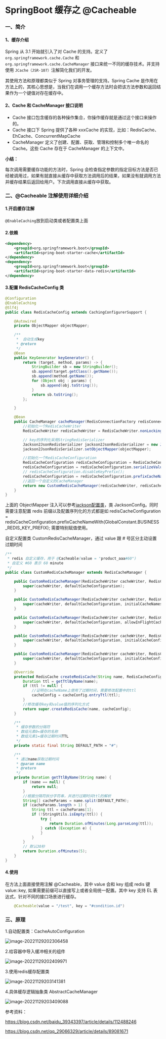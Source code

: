 # SpringBoot 缓存之 @Cacheable 

### 一、简介

#### 1、缓存介绍

Spring 从 3.1 开始就引入了对 Cache 的支持。定义了 `org.springframework.cache.Cache` 和 `org.springframework.cache.CacheManager` 接口来统一不同的缓存技术。并支持使用 `JCache（JSR-107）`注解简化我们的开发。



其使用方法和原理都类似于 Spring 对事务管理的支持。Spring Cache 是作用在方法上的，其核心思想是，当我们在调用一个缓存方法时会把该方法参数和返回结果作为一个键值对存在缓存中。



#### 2、Cache 和 CacheManager 接口说明



- Cache 接口包含缓存的各种操作集合，你操作缓存就是通过这个接口来操作的。
- Cache 接口下 Spring 提供了各种 xxxCache 的实现，比如：RedisCache、EhCache、ConcurrentMapCache
- CacheManager 定义了创建、配置、获取、管理和控制多个唯一命名的 Cache。这些 Cache 存在于 CacheManager 的上下文中。



**小结：**

每次调用需要缓存功能的方法时，Spring 会检查指定参数的指定目标方法是否已经被调用过，如果有就直接从缓存中获取方法调用后的结果，如果没有就调用方法并缓存结果后返回给用户。下次调用直接从缓存中获取。



### 二、@Cacheable 注解使用详细介绍

#### 1.开启缓存注解

`@EnableCaching`放到启动类或者配置类上面

#### 2.依赖

```xml
<dependency>
    <groupId>org.springframework.boot</groupId>
    <artifactId>spring-boot-starter-cache</artifactId>
</dependency>
<dependency>
    <groupId>org.springframework.boot</groupId>
    <artifactId>spring-boot-starter-data-redis</artifactId>
</dependency>
```

#### 3.配置 RedisCacheConfig 类

```java
@Configuration
@EnableCaching
@Slf4j
public class RedisCacheConfig extends CachingConfigurerSupport {

    @Autowired
    private ObjectMapper objectMapper;

    /**
     *  自动生成key
     * @return
     */
    @Bean
    public KeyGenerator keyGenerator() {
        return (target, method, params) -> {
            StringBuilder sb = new StringBuilder();
            sb.append(target.getClass().getName());
            sb.append(method.getName());
            for (Object obj : params) {
                sb.append(obj.toString());
            }
            return sb.toString();
        };

    }

    @Bean
    public CacheManager cacheManager(RedisConnectionFactory redisConnectionFactory) {
        //初始化一个RedisCacheWriter
        RedisCacheWriter redisCacheWriter = RedisCacheWriter.nonLockingRedisCacheWriter(redisConnectionFactory);

        // key的序列化采用StringRedisSerializer
        Jackson2JsonRedisSerializer jackson2JsonRedisSerializer = new Jackson2JsonRedisSerializer(Object.class);
        jackson2JsonRedisSerializer.setObjectMapper(objectMapper);

        //初始化一个RedisCacheConfiguration
        RedisCacheConfiguration redisCacheConfiguration = RedisCacheConfiguration.defaultCacheConfig();
        redisCacheConfiguration = redisCacheConfiguration.serializeValuesWith(RedisSerializationContext.SerializationPair.fromSerializer(jackson2JsonRedisSerializer));
        // redisCacheConfiguration.disableKeyPrefix();
        redisCacheConfiguration = redisCacheConfiguration.prefixCacheNameWith(GlobalConstant.BUSINESS_REDIS_KEY_PREFIX);
        //返回一个自定义的CacheManager
        return new CustomRedisCacheManager(redisCacheWriter, redisCacheConfiguration);
    }
}
```

上面的 ObjectMapper 注入可以参考[jackson配置类](https://linqin.site/Spring-boot/spring-boot-json/2.%E5%A4%84%E7%90%86%E6%97%B6%E9%97%B4%E6%A0%BC%E5%BC%8FLocalDateTime.html)，类 JacksonConfig。同时需要注意配置 redis 前缀以及配置序列化的方式都是如 redisCacheConfiguration = redisCacheConfiguration.prefixCacheNameWith(GlobalConstant.BUSINESS_REDIS_KEY_PREFIX); 需要特别赋值使用。

自定义配置类 CustomRedisCacheManager，通过 value 跟 # 号区分主动设置过期时间

```java
/**
 * redis 自定义缓存，用于 @Cacheable(value = "product_aaa#60")
 * 自定义 #60 表示 60 minute
 */
public class CustomRedisCacheManager extends RedisCacheManager {

    public CustomRedisCacheManager(RedisCacheWriter cacheWriter, RedisCacheConfiguration defaultCacheConfiguration) {
        super(cacheWriter, defaultCacheConfiguration);
    }

    public CustomRedisCacheManager(RedisCacheWriter cacheWriter, RedisCacheConfiguration defaultCacheConfiguration, String... initialCacheNames) {
        super(cacheWriter, defaultCacheConfiguration, initialCacheNames);
    }

    public CustomRedisCacheManager(RedisCacheWriter cacheWriter, RedisCacheConfiguration defaultCacheConfiguration, boolean allowInFlightCacheCreation, String... initialCacheNames) {
        super(cacheWriter, defaultCacheConfiguration, allowInFlightCacheCreation, initialCacheNames);
    }

    public CustomRedisCacheManager(RedisCacheWriter cacheWriter, RedisCacheConfiguration defaultCacheConfiguration, Map<String, RedisCacheConfiguration> initialCacheConfigurations) {
        super(cacheWriter, defaultCacheConfiguration, initialCacheConfigurations);
    }

    public CustomRedisCacheManager(RedisCacheWriter cacheWriter, RedisCacheConfiguration defaultCacheConfiguration, Map<String, RedisCacheConfiguration> initialCacheConfigurations, boolean allowInFlightCacheCreation) {
        super(cacheWriter, defaultCacheConfiguration, initialCacheConfigurations, allowInFlightCacheCreation);
    }

    @Override
    protected RedisCache createRedisCache(String name, RedisCacheConfiguration cacheConfig) {
        Duration ttl = getTtlByName(name);
        if (ttl != null) {
            //证明在cacheName上使用了过期时间，需要修改配置中的ttl
            cacheConfig = cacheConfig.entryTtl(ttl);
        }
        //修改缓存key和value值的序列化方式
        return super.createRedisCache(name, cacheConfig);
    }

    /**
     * 缓存参数的分隔符
     * 数组元素0=缓存的名称
     * 数组元素1=缓存过期时间TTL
     */
    private static final String DEFAULT_PATH = "#";

    /**
     * 通过name获取过期时间
     * @param name
     * @return
     */
    private Duration getTtlByName(String name) {
        if (name == null) {
            return null;
        }
        //根据分隔符拆分字符串，并进行过期时间ttl的解析
        String[] cacheParams = name.split(DEFAULT_PATH);
        if (cacheParams.length > 1) {
            String ttl = cacheParams[1];
            if (!StringUtils.isEmpty(ttl)) {
                try {
                    return Duration.ofMinutes(Long.parseLong(ttl));
                } catch (Exception e) {
                }
            }
        }
        // 默认30秒
        return Duration.ofMinutes(5);
    }
}
```

#### 4.使用

在方法上面直接使用注解 @Cacheable，其中 value 会和 key 组成 redis 键 value::key, 如果需要前缀可以直接写上或者全局统一配置。其中 key 支持 EL 表达式，针对不同的接口场景进行缓存。

```java
    @Cacheable(value = "/test", key = "#condition.id")
```



### 三、原理

1.自动配置类：CacheAutoConfiguration

![image-20221129202306458](https://blog-07.oss-cn-guangzhou.aliyuncs.com/picBak/image-20221129202306458.png)



2.给容器中导入缓冲相关的组件

![image-20221129202409971](https://blog-07.oss-cn-guangzhou.aliyuncs.com/picBak/image-20221129202409971.png)



3.使用redis缓存配置类

![image-20221129203141381](https://blog-07.oss-cn-guangzhou.aliyuncs.com/picBak/image-20221129203141381.png)



4.具体缓存逻辑抽象类 AbstractCacheManager

![image-20221129203409088](https://blog-07.oss-cn-guangzhou.aliyuncs.com/picBak/image-20221129203409088.png)



参考资料：

https://blog.csdn.net/baidu_39343397/article/details/112488246

https://blog.csdn.net/qq_29066329/article/details/89081671

